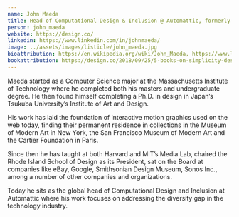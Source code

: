 ```yaml
---
name: John Maeda
title: Head of Computational Design & Inclusion @ Automattic, formerly Design Partner at Kleiner Perkins Caufield & Byers
person: john_maeda
website: https://design.co/
linkedin: https://www.linkedin.com/in/johnmaeda/
image: ../assets/images/listicle/john_maeda.jpg
bioattribution: https://en.wikipedia.org/wiki/John_Maeda, https://www.linkedin.com/in/johnmaeda/
bookattribution: https://design.co/2018/09/25/5-books-on-simplicity-design-technology-business-life/
---
```


Maeda started as a Computer Science major at the Massachusetts Institute of Technology where he completed both his masters and undergraduate degree. He then found himself completing a Ph.D. in design in Japan’s Tsukuba University’s Institute of Art and Design.

His work has laid the foundation of interactive motion graphics used on the web today, finding their permanent residence in collections in the Museum of Modern Art in New York, the San Francisco Museum of Modern Art and the Cartier Foundation in Paris.

Since then he has taught at both Harvard and MIT’s Media Lab, chaired the Rhode Island School of Design as its President, sat on the Board at companies like eBay, Google, Smithsonian Design Museum, Sonos Inc., among a number of other companies and organizations.

Today he sits as the global head of Computational Design and Inclusion at Automattic where his work focuses on addressing the diversity gap in the technology industry.

